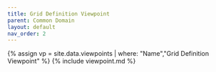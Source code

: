 ```yaml
---
title: Grid Definition Viewpoint
parent: Common Domain
layout: default
nav_order: 2
---
```

{% assign vp = site.data.viewpoints | where: "Name","Grid Definition Viewpoint" %}
{% include viewpoint.md %}